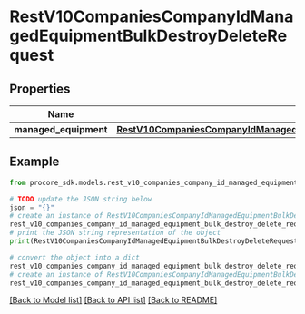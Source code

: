 # RestV10CompaniesCompanyIdManagedEquipmentBulkDestroyDeleteRequest


## Properties

Name | Type | Description | Notes
------------ | ------------- | ------------- | -------------
**managed_equipment** | [**RestV10CompaniesCompanyIdManagedEquipmentBulkDestroyDeleteRequestManagedEquipment**](RestV10CompaniesCompanyIdManagedEquipmentBulkDestroyDeleteRequestManagedEquipment.md) |  | 

## Example

```python
from procore_sdk.models.rest_v10_companies_company_id_managed_equipment_bulk_destroy_delete_request import RestV10CompaniesCompanyIdManagedEquipmentBulkDestroyDeleteRequest

# TODO update the JSON string below
json = "{}"
# create an instance of RestV10CompaniesCompanyIdManagedEquipmentBulkDestroyDeleteRequest from a JSON string
rest_v10_companies_company_id_managed_equipment_bulk_destroy_delete_request_instance = RestV10CompaniesCompanyIdManagedEquipmentBulkDestroyDeleteRequest.from_json(json)
# print the JSON string representation of the object
print(RestV10CompaniesCompanyIdManagedEquipmentBulkDestroyDeleteRequest.to_json())

# convert the object into a dict
rest_v10_companies_company_id_managed_equipment_bulk_destroy_delete_request_dict = rest_v10_companies_company_id_managed_equipment_bulk_destroy_delete_request_instance.to_dict()
# create an instance of RestV10CompaniesCompanyIdManagedEquipmentBulkDestroyDeleteRequest from a dict
rest_v10_companies_company_id_managed_equipment_bulk_destroy_delete_request_from_dict = RestV10CompaniesCompanyIdManagedEquipmentBulkDestroyDeleteRequest.from_dict(rest_v10_companies_company_id_managed_equipment_bulk_destroy_delete_request_dict)
```
[[Back to Model list]](../README.md#documentation-for-models) [[Back to API list]](../README.md#documentation-for-api-endpoints) [[Back to README]](../README.md)


